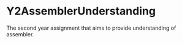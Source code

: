 # Y2AssemblerUnderstanding
The second year assignment that aims to provide understanding of assembler.
